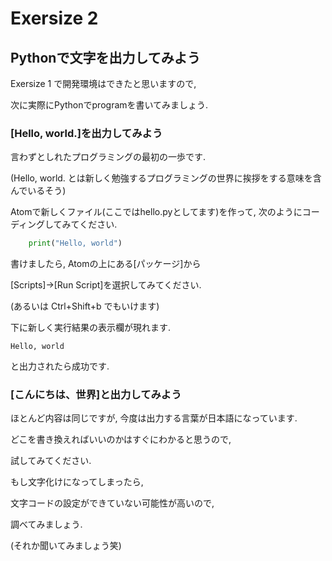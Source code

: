 # Exersize 2

## Pythonで文字を出力してみよう
Exersize 1 で開発環境はできたと思いますので,

次に実際にPythonでprogramを書いてみましょう.

### [Hello, world.]を出力してみよう
言わずとしれたプログラミングの最初の一歩です.

(Hello, world. とは新しく勉強するプログラミングの世界に挨拶をする意味を含んでいるそう)

Atomで新しくファイル(ここではhello.pyとしてます)を作って, 次のようにコーディングしてみてください.


```python:hello.py
    print("Hello, world")
```

書けましたら, Atomの上にある[パッケージ]から

[Scripts]→[Run Script]を選択してみてください.

(あるいは Ctrl+Shift+b でもいけます)

下に新しく実行結果の表示欄が現れます.

`Hello, world`

と出力されたら成功です.


### [こんにちは、世界]と出力してみよう
ほとんど内容は同じですが, 今度は出力する言葉が日本語になっています.

どこを書き換えればいいのかはすぐにわかると思うので,

試してみてください.

もし文字化けになってしまったら, 

文字コードの設定ができていない可能性が高いので,

調べてみましょう.

(それか聞いてみましょう笑)
